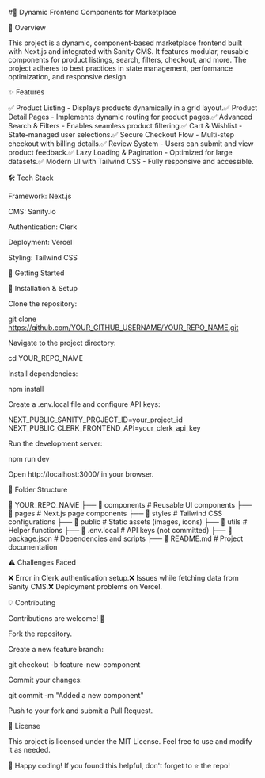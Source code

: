 #🚀 Dynamic Frontend Components for Marketplace

  

📌 Overview

This project is a dynamic, component-based marketplace frontend built with Next.js and integrated with Sanity CMS. It features modular, reusable components for product listings, search, filters, checkout, and more. The project adheres to best practices in state management, performance optimization, and responsive design.

✨ Features

✅ Product Listing - Displays products dynamically in a grid layout.✅ Product Detail Pages - Implements dynamic routing for product pages.✅ Advanced Search & Filters - Enables seamless product filtering.✅ Cart & Wishlist - State-managed user selections.✅ Secure Checkout Flow - Multi-step checkout with billing details.✅ Review System - Users can submit and view product feedback.✅ Lazy Loading & Pagination - Optimized for large datasets.✅ Modern UI with Tailwind CSS - Fully responsive and accessible.

🛠 Tech Stack

Framework: Next.js

CMS: Sanity.io

Authentication: Clerk

Deployment: Vercel

Styling: Tailwind CSS

🚀 Getting Started

🔧 Installation & Setup

Clone the repository:

git clone https://github.com/YOUR_GITHUB_USERNAME/YOUR_REPO_NAME.git

Navigate to the project directory:

cd YOUR_REPO_NAME

Install dependencies:

npm install

Create a .env.local file and configure API keys:

NEXT_PUBLIC_SANITY_PROJECT_ID=your_project_id
NEXT_PUBLIC_CLERK_FRONTEND_API=your_clerk_api_key

Run the development server:

npm run dev

Open http://localhost:3000/ in your browser.

📂 Folder Structure

📂 YOUR_REPO_NAME
 ├── 📂 components          # Reusable UI components
 ├── 📂 pages               # Next.js page components
 ├── 📂 styles              # Tailwind CSS configurations
 ├── 📂 public              # Static assets (images, icons)
 ├── 📂 utils               # Helper functions
 ├── 📄 .env.local          # API keys (not committed)
 ├── 📄 package.json        # Dependencies and scripts
 ├── 📄 README.md           # Project documentation

⚠️ Challenges Faced

❌ Error in Clerk authentication setup.❌ Issues while fetching data from Sanity CMS.❌ Deployment problems on Vercel.

💡 Contributing

Contributions are welcome! 🚀

Fork the repository.

Create a new feature branch:

git checkout -b feature-new-component

Commit your changes:

git commit -m "Added a new component"

Push to your fork and submit a Pull Request.

📜 License

This project is licensed under the MIT License. Feel free to use and modify it as needed.

🚀 Happy coding! If you found this helpful, don't forget to ⭐ the repo!
